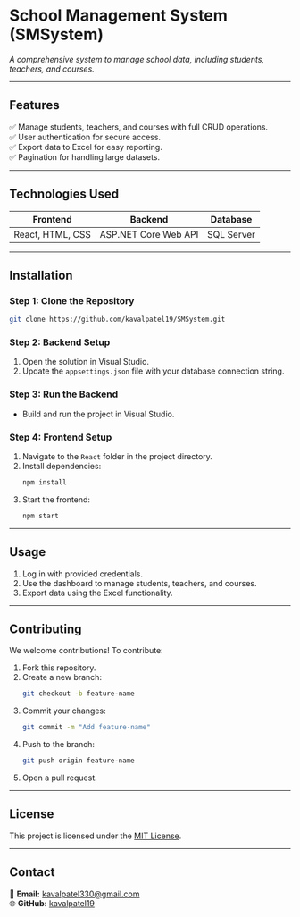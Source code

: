 # **School Management System (SMSystem)**  
_A comprehensive system to manage school data, including students, teachers, and courses._

---

## **Features**  
✅ Manage students, teachers, and courses with full CRUD operations.  
✅ User authentication for secure access.  
✅ Export data to Excel for easy reporting.  
✅ Pagination for handling large datasets.  

---

## **Technologies Used**  

| **Frontend**   | **Backend**        | **Database**    |  
|-----------------|--------------------|-----------------|  
| React, HTML, CSS | ASP.NET Core Web API | SQL Server       |  

---

## **Installation**  

### **Step 1: Clone the Repository**  
```bash  
git clone https://github.com/kavalpatel19/SMSystem.git  
```  

### **Step 2: Backend Setup**  
1. Open the solution in Visual Studio.  
2. Update the `appsettings.json` file with your database connection string.  

### **Step 3: Run the Backend**  
- Build and run the project in Visual Studio.  

### **Step 4: Frontend Setup**  
1. Navigate to the `React` folder in the project directory.  
2. Install dependencies:  
   ```bash  
   npm install  
   ```  
3. Start the frontend:  
   ```bash  
   npm start  
   ```  

---

## **Usage**  
1. Log in with provided credentials.  
2. Use the dashboard to manage students, teachers, and courses.  
3. Export data using the Excel functionality.  

---

## **Contributing**  

We welcome contributions! To contribute:  
1. Fork this repository.  
2. Create a new branch:  
   ```bash  
   git checkout -b feature-name  
   ```  
3. Commit your changes:  
   ```bash  
   git commit -m "Add feature-name"  
   ```  
4. Push to the branch:  
   ```bash  
   git push origin feature-name  
   ```  
5. Open a pull request.  

---

## **License**  
This project is licensed under the [MIT License](LICENSE).  

---

## **Contact**  
📧 **Email:** kavalpatel330@gmail.com  
🌐 **GitHub:** [kavalpatel19](https://github.com/kavalpatel19)  
